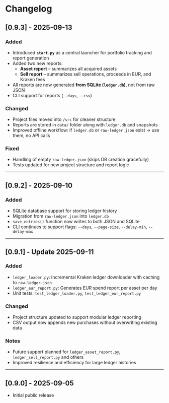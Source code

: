 # Changelog

## [0.9.3] - 2025-09-13
### Added
- Introduced **`start.py`** as a central launcher for portfolio tracking and report generation
- Added two new reports:
  - **Asset report** – summarizes all acquired assets
  - **Sell report** – summarizes sell operations, proceeds in EUR, and Kraken fees
- All reports are now generated **from SQLite (`ledger.db`)**, not from raw JSON
- CLI support for reports (`--days`, `--csv`)

### Changed
- Project files moved into `/src` for cleaner structure
- Reports are stored in `data/` folder along with `ledger.db` and snapshots
- Improved offline workflow: if `ledger.db` or `raw-ledger.json` exist → use them, no API calls

### Fixed
- Handling of empty `raw-ledger.json` (skips DB creation gracefully)
- Tests updated for new project structure and report logic

---

## [0.9.2] - 2025-09-10
### Added
- SQLite database support for storing ledger history
- Migration from `raw-ledger.json` into `ledger.db`
- `save_entries()` function now writes to both JSON and SQLite
- CLI continues to support flags: `--days`, `--page-size`, `--delay-min`, `--delay-max`

---

## [0.9.1] - Update 2025-09-11

### Added
- `ledger_loader.py`: Incremental Kraken ledger downloader with caching to `raw-ledger.json`
- `ledger_eur_report.py`: Generates EUR spend report per asset per day
- Unit tests: `test_ledger_loader.py`, `test_ledger_eur_report.py`

### Changed
- Project structure updated to support modular ledger reporting
- CSV output now appends new purchases without overwriting existing data

### Notes
- Future support planned for `ledger_asset_report.py`, `ledger_sell_report.py` and others
- Improved resilience and efficiency for large ledger histories

---

## [0.9.0] - 2025-09-05
- Initial public release
